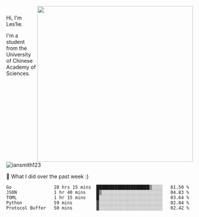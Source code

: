 <img align="right" src="https://github-readme-stats.vercel.app/api?username=iansmith123&show_icons=true&hide_border=true" width="420">

### 
Hi, I'm Les1ie. 

I'm a student from the University of Chinese Academy of Sciences.

<img src="https://komarev.com/ghpvc/?username=iansmith123" alt="iansmith123" />




🔭 What I did over the past week :)
<!--START_SECTION:waka-->
```text
Go                28 hrs 15 mins  ████████████████████▒░░░░   81.50 % 
JSON              1 hr 40 mins    █▒░░░░░░░░░░░░░░░░░░░░░░░   04.83 % 
TOML              1 hr 15 mins    █░░░░░░░░░░░░░░░░░░░░░░░░   03.64 % 
Python            59 mins         ▓░░░░░░░░░░░░░░░░░░░░░░░░   02.84 % 
Protocol Buffer   50 mins         ▓░░░░░░░░░░░░░░░░░░░░░░░░   02.42 % 
```
<!--END_SECTION:waka-->


<!--
**IanSmith123/IanSmith123** is a ✨ _special_ ✨ repository because its `README.md` (this file) appears on your GitHub profile.
<img src="https://github.githubassets.com/images/spinners/octocat-spinner-64.gif">

Here are some ideas to get you started:

- 🔭 I’m currently working on ...
- 🌱 I’m currently learning ...
- 👯 I’m looking to collaborate on ...
- 🤔 I’m looking for help with ...
- 💬 Ask me about ...
- 📫 How to reach me: ...
- 😄 Pronouns: ...
- ⚡ Fun fact: ...
-->
